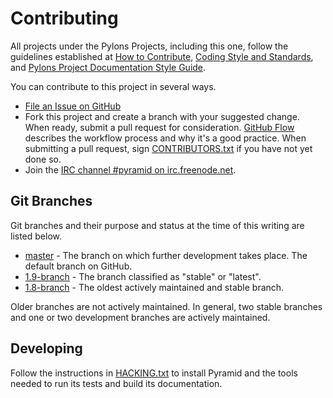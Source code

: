 # Contributing

All projects under the Pylons Projects, including this one, follow the guidelines established at [How to Contribute](https://pylonsproject.org/community-how-to-contribute.html), [Coding Style and Standards](https://pylonsproject.org/community-coding-style-standards.html), and [Pylons Project Documentation Style Guide](https://docs.pylonsproject.org/projects/docs-style-guide/).

You can contribute to this project in several ways.

* [File an Issue on GitHub](https://github.com/Pylons/pyramid/issues)
* Fork this project and create a branch with your suggested change. When ready, submit a pull request for consideration. [GitHub Flow](https://guides.github.com/introduction/flow/index.html) describes the workflow process and why it's a good practice. When submitting a pull request, sign [CONTRIBUTORS.txt](https://github.com/Pylons/pyramid/blob/master/CONTRIBUTORS.txt) if you have not yet done so.
* Join the [IRC channel #pyramid on irc.freenode.net](https://webchat.freenode.net/?channels=pyramid).

## Git Branches

Git branches and their purpose and status at the time of this writing are listed below.

* [master](https://github.com/Pylons/pyramid/) - The branch on which further
  development takes place. The default branch on GitHub.
* [1.9-branch](https://github.com/Pylons/pyramid/tree/1.9-branch) - The branch
  classified as "stable" or "latest".
* [1.8-branch](https://github.com/Pylons/pyramid/tree/1.8-branch) - The oldest
  actively maintained and stable branch.

Older branches are not actively maintained. In general, two stable branches and
one or two development branches are actively maintained.

## Developing

Follow the instructions in [HACKING.txt](https://github.com/Pylons/pyramid/blob/master/HACKING.txt) to install Pyramid and the tools needed to run its tests and build its documentation.
